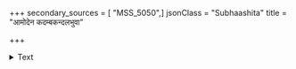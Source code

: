 +++
secondary_sources = [ "MSS_5050",]
jsonClass = "Subhaashita"
title = "आमोदेन कदम्बकन्दलभुवा"

+++

<details><summary>Text</summary>

आमोदेन कदम्बकन्दलभुवा लिम्पन्नशेषं नभः प्रीतिस्फीतमयूरवृन्दनटनप्रस्तावनापण्डितः।  
अम्भोदप्रथमोदबिन्दुरचनानिर्मृष्टघर्मः शनैर् वायुर्वाति भयंकरः प्रवसतां मेघंकराडम्बरः॥
</details>
